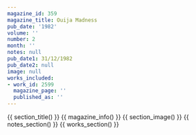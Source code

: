```yaml
---
magazine_id: 359
magazine_title: Ouija Madness
pub_date: '1982'
volume: ''
number: 2
month: ''
notes: null
pub_date1: 31/12/1982
pub_date2: null
image: null
works_included:
- work_id: 2599
  magazine_page: ''
  published_as: ''
---
```


{{ section_title() }}
{{ magazine_info() }}
{{ section_image() }}
{{ notes_section() }}
{{ works_section() }}

